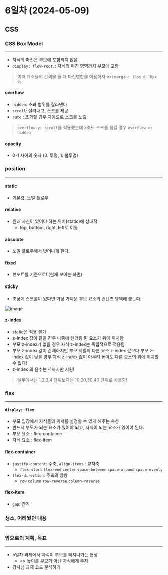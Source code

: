 # 6일차 (2024-05-09)

## CSS

### CSS Box Model

---

- 자식의 마진은 부모에 포함되지 않음
- `display: flow-root;`: 자식의 마진 영역까지 부모에 포함
> 여러 요소들의 간격을 둘 때 마진병합을 이용하자 ex) `margin: 10px 0 10px 0;`

#### overflow
- `hidden`: 초과 범위를 잘라낸다
- `scroll`: 잘라내고, 스크롤 제공
- `auto` : 초과할 경우 자동으로 스크롤 노출
> `overflow-y: scroll`을 적용했는데 x축도 스크롤 생길 경우 `overflow-x: hidden`

#### opacity
- 0-1 사이의 숫자 (0: 투명, 1: 불투명)

### position

---

#### static
- 기본값, 노멀 플로우

#### relative
- 원래 자신이 있어야 하는 위치(static)에 상대적
    - top, bottom, right, left로 이동

#### absolute
- 노멀 플로우에서 벗어나게 한다.

#### fixed
- 뷰포트를 기준으로! (현재 보이는 화면)

#### sticky
- 조상에 스크롤이 있다면 가장 가까운 부모 요소의 컨텐츠 영역에 붙는다.

![image](https://github.com/terranking1/TIL/assets/92567159/7c625c8c-76c3-4cb5-abdb-9ee56f567962)

#### z-index
- static은 적용 불가
- z-index 값이 같을 경우 나중에 렌더링 된 요소가 위에 위치함
- 부모 z-index가 없을 경우 자식 z-index는 독립적으로 적용됨
- 부모 z-index 값이 존재하지만 부모 레벨의 다른 요소 z-index 값보다 부모 z-index 값이 낮을 경우
자식 z-index 값이 아무리 높아도 다른 요소의 위에 위치할 수 없다!
- z-index 의 음수는 -1까지만 지원!
> 실무에서는 1,2,3,4 단위보다는 10,20,30,40 단위로 사용함!

### flex

---

#### `display: flex`
- 부모 입장에서 자식들의 위치를 설정할 수 있게 해주는 속성
- 반드시 부모가 되는 요소가 있어야 되고, 자식이 되는 요소가 있어야 된다.
- 부모 요소 : flex-container
- 자식 요소 : flex-item

#### flex-container
- `justify-content`: 주축, `align-items` : 교차축
  - `flex-start` `flex-end` `center` `space-between` `space-around` `space-evenly`
- `flex-direction`: 주축의 방향
  - `row` `column` `row-reverse` `column-reverse`

#### flex-item
- `gap`: 간격

### 생소, 어려웠던 내용

---


### 앞으로의 계획, 목표

---

- 5일차 과제에서 자식이 부모를 삐져나가는 현상
  - => 높이를 부모가 아닌 자식에게 주자
- 강사님 과제 코드 분석하기
